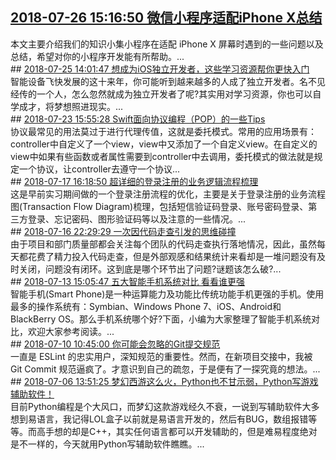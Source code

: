 ## <a href="http://mobile.51cto.com/hot-579785.htm" target="_blank">2018-07-26 15:16:50 微信小程序适配iPhone X总结</a>
<div style:"visibility: hidden;">本文主要介绍我们的知识小集小程序在适配 iPhone X 屏幕时遇到的一些问题以及总结，希望对你的小程序开发能有所帮助。...
</div>
## <a href="http://mobile.51cto.com/hot-579683.htm" target="_blank">2018-07-25 14:01:47 想成为iOS独立开发者，这些学习资源帮你更快入门</a>
<div style:"visibility: hidden;">智能设备飞快发展的这十来年，你可能听到越来越多的人成了独立开发者。名不见经传的一个人，怎么忽然就成为独立开发者了呢?其实用对学习资源，你也可以自学成才，将梦想照进现实。...
</div>
## <a href="http://mobile.51cto.com/hot-579530.htm" target="_blank">2018-07-23 15:55:28 Swift面向协议编程（POP）的一些Tips</a>
<div style:"visibility: hidden;">协议最常见的用法莫过于进行代理传值，这就是委托模式。常用的应用场景有：controller中自定义了一个view，view中又添加了一个自定义view。在自定义的view中如果有些函数或者属性需要到controller中去调用，委托模式的做法就是规定一个协议，让controller去遵守一个协议...
</div>
## <a href="http://mobile.51cto.com/hot-579080.htm" target="_blank">2018-07-17 16:18:50 超详细的登录注册的业务逻辑流程梳理</a>
<div style:"visibility: hidden;">这是早前实习期间做的一个登录注册流程的优化，主要是关于登录注册的业务流程图(Transaction Flow Diagram)梳理，包括短信验证码登录、账号密码登录、第三方登录、忘记密码、图形验证码等以及注意的一些情况。...
</div>
## <a href="http://developer.51cto.com/art/201807/579003.htm" target="_blank">2018-07-16 22:29:29 一次因代码走查引发的思维碰撞</a>
<div style:"visibility: hidden;">由于项目和部门质量部都会关注每个团队的代码走查执行落地情况，因此，虽然每天都花费了精力投入代码走查，但是外部观感和结果统计来看却是一堆问题没有及时关闭，问题没有闭环。这到底是哪个环节出了问题?谜题该怎么破?...
</div>
## <a href="http://mobile.51cto.com/hot-578790.htm" target="_blank">2018-07-13 15:05:47 五大智能手机系统对比 看看谁更强</a>
<div style:"visibility: hidden;">智能手机(Smart Phone)是一种运算能力及功能比传统功能手机更强的手机。使用最多的操作系统有：Symbian、Windows Phone 7、iOS、Android和 BlackBerry OS。那么手机系统哪个好?下面，小编为大家整理了智能手机系统对比，欢迎大家参考阅读。...
</div>
## <a href="http://developer.51cto.com/art/201807/578369.htm" target="_blank">2018-07-10 10:45:00 你可能会忽略的Git提交规范</a>
<div style:"visibility: hidden;">一直是 ESLint 的忠实用户，深知规范的重要性。然而，在新项目交接中，我被 Git Commit 规范逼疯了。才意识到自己的疏忽，于是便有了一探究竟的想法。...
</div>
## <a href="http://developer.51cto.com/art/201807/578079.htm" target="_blank">2018-07-06 13:51:25 梦幻西游这么火，Python也不甘示弱，Python写游戏辅助软件！</a>
<div style:"visibility: hidden;">目前Python编程是个大风口，而梦幻这款游戏经久不衰，一说到写辅助软件大多想到易语言，我记得LOL盒子以前就是易语言开发的，然后有BUG，数组报错等等。而高手想的却是C++，其实任何语言都可以开发辅助的，但是难易程度绝对是不一样的，今天就用Python写辅助软件瞧瞧。...
</div>
